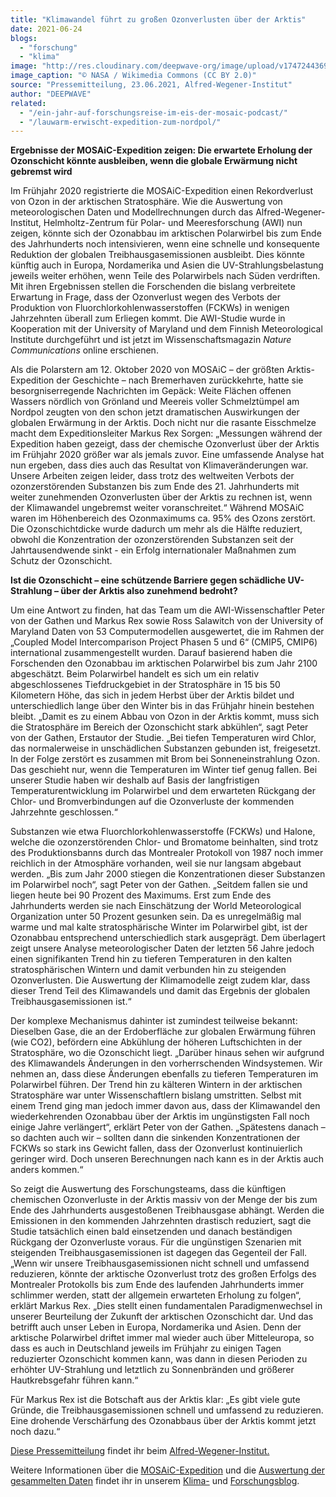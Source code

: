 ```yaml
---
title: "Klimawandel führt zu großen Ozonverlusten über der Arktis"
date: 2021-06-24
blogs: 
  - "forschung"
  - "klima"
image: "http://res.cloudinary.com/deepwave-org/image/upload/v1747244369/deepwave.org/1024px-Sunset_in_the_Arctic_7348953774.jpg"
image_caption: "© NASA / Wikimedia Commons (CC BY 2.0)"
source: "Pressemitteilung, 23.06.2021, Alfred-Wegener-Institut"
author: "DEEPWAVE"
related: 
  - "/ein-jahr-auf-forschungsreise-im-eis-der-mosaic-podcast/"
  - "/lauwarm-erwischt-expedition-zum-nordpol/"
---
```


**Ergebnisse der MOSAiC-Expedition zeigen: Die erwartete Erholung der Ozonschicht könnte ausbleiben, wenn die globale Erwärmung nicht gebremst wird**

Im Frühjahr 2020 registrierte die MOSAiC-Expedition einen Rekordverlust von Ozon in der arktischen Stratosphäre. Wie die Auswertung von meteorologischen Daten und Modellrechnungen durch das Alfred-Wegener-Institut, Helmholtz-Zentrum für Polar- und Meeresforschung (AWI) nun zeigen, könnte sich der Ozonabbau im arktischen Polarwirbel bis zum Ende des Jahrhunderts noch intensivieren, wenn eine schnelle und konsequente Reduktion der globalen Treibhausgasemissionen ausbleibt. Dies könnte künftig auch in Europa, Nordamerika und Asien die UV-Strahlungsbelastung jeweils weiter erhöhen, wenn Teile des Polarwirbels nach Süden verdriften. Mit ihren Ergebnissen stellen die Forschenden die bislang verbreitete Erwartung in Frage, dass der Ozonverlust wegen des Verbots der Produktion von Fluorchlorkohlenwasserstoffen (FCKWs) in wenigen Jahrzehnten überall zum Erliegen kommt. Die AWI-Studie wurde in Kooperation mit der University of Maryland und dem Finnish Meteorological Institute durchgeführt und ist jetzt im Wissenschaftsmagazin _Nature Communications_ online erschienen.

Als die Polarstern am 12. Oktober 2020 von MOSAiC – der größten Arktis-Expedition der Geschichte – nach Bremerhaven zurückkehrte, hatte sie besorgniserregende Nachrichten im Gepäck: Weite Flächen offenen Wassers nördlich von Grönland und Meereis voller Schmelztümpel am Nordpol zeugten von den schon jetzt dramatischen Auswirkungen der globalen Erwärmung in der Arktis. Doch nicht nur die rasante Eisschmelze macht dem Expeditionsleiter Markus Rex Sorgen: „Messungen während der Expedition haben gezeigt, dass der chemische Ozonverlust über der Arktis im Frühjahr 2020 größer war als jemals zuvor. Eine umfassende Analyse hat nun ergeben, dass dies auch das Resultat von Klimaveränderungen war. Unsere Arbeiten zeigen leider, dass trotz des weltweiten Verbots der ozonzerstörenden Substanzen bis zum Ende des 21. Jahrhunderts mit weiter zunehmenden Ozonverlusten über der Arktis zu rechnen ist, wenn der Klimawandel ungebremst weiter voranschreitet.“ Während MOSAiC waren im Höhenbereich des Ozonmaximums ca. 95% des Ozons zerstört. Die Ozonschichtdicke wurde dadurch um mehr als die Hälfte reduziert, obwohl die Konzentration der ozonzerstörenden Substanzen seit der Jahrtausendwende sinkt - ein Erfolg internationaler Maßnahmen zum Schutz der Ozonschicht.

**Ist die Ozonschicht – eine schützende Barriere gegen schädliche UV-Strahlung – über der Arktis also zunehmend bedroht?**

Um eine Antwort zu finden, hat das Team um die AWI-Wissenschaftler Peter von der Gathen und Markus Rex sowie Ross Salawitch von der University of Maryland Daten von 53 Computermodellen ausgewertet, die im Rahmen der „Coupled Model Intercomparison Project Phasen 5 und 6“ (CMIP5, CMIP6) international zusammengestellt wurden. Darauf basierend haben die Forschenden den Ozonabbau im arktischen Polarwirbel bis zum Jahr 2100 abgeschätzt. Beim Polarwirbel handelt es sich um ein relativ abgeschlossenes Tiefdruckgebiet in der Stratosphäre in 15 bis 50 Kilometern Höhe, das sich in jedem Herbst über der Arktis bildet und unterschiedlich lange über den Winter bis in das Frühjahr hinein bestehen bleibt. „Damit es zu einem Abbau von Ozon in der Arktis kommt, muss sich die Stratosphäre im Bereich der Ozonschicht stark abkühlen“, sagt Peter von der Gathen, Erstautor der Studie. „Bei tiefen Temperaturen wird Chlor, das normalerweise in unschädlichen Substanzen gebunden ist, freigesetzt. In der Folge zerstört es zusammen mit Brom bei Sonneneinstrahlung Ozon. Das geschieht nur, wenn die Temperaturen im Winter tief genug fallen. Bei unserer Studie haben wir deshalb auf Basis der langfristigen Temperaturentwicklung im Polarwirbel und dem erwarteten Rückgang der Chlor- und Bromverbindungen auf die Ozonverluste der kommenden Jahrzehnte geschlossen.“

Substanzen wie etwa Fluorchlorkohlenwasserstoffe (FCKWs) und Halone, welche die ozonzerstörenden Chlor- und Bromatome beinhalten, sind trotz des Produktionsbanns durch das Montrealer Protokoll von 1987 noch immer reichlich in der Atmosphäre vorhanden, weil sie nur langsam abgebaut werden. „Bis zum Jahr 2000 stiegen die Konzentrationen dieser Substanzen im Polarwirbel noch“, sagt Peter von der Gathen. „Seitdem fallen sie und liegen heute bei 90 Prozent des Maximums. Erst zum Ende des Jahrhunderts werden sie nach Einschätzung der World Meteorological Organization unter 50 Prozent gesunken sein. Da es unregelmäßig mal warme und mal kalte stratosphärische Winter im Polarwirbel gibt, ist der Ozonabbau entsprechend unterschiedlich stark ausgeprägt. Dem überlagert zeigt unsere Analyse meteorologischer Daten der letzten 56 Jahre jedoch einen signifikanten Trend hin zu tieferen Temperaturen in den kalten stratosphärischen Wintern und damit verbunden hin zu steigenden Ozonverlusten. Die Auswertung der Klimamodelle zeigt zudem klar, dass dieser Trend Teil des Klimawandels und damit das Ergebnis der globalen Treibhausgasemissionen ist.“

Der komplexe Mechanismus dahinter ist zumindest teilweise bekannt: Dieselben Gase, die an der Erdoberfläche zur globalen Erwärmung führen (wie CO2), befördern eine Abkühlung der höheren Luftschichten in der Stratosphäre, wo die Ozonschicht liegt. „Darüber hinaus sehen wir aufgrund des Klimawandels Änderungen in den vorherrschenden Windsystemen. Wir nehmen an, dass diese Änderungen ebenfalls zu tieferen Temperaturen im Polarwirbel führen. Der Trend hin zu kälteren Wintern in der arktischen Stratosphäre war unter Wissenschaftlern bislang umstritten. Selbst mit einem Trend ging man jedoch immer davon aus, dass der Klimawandel den wiederkehrenden Ozonabbau über der Arktis im ungünstigsten Fall noch einige Jahre verlängert“, erklärt Peter von der Gathen. „Spätestens danach – so dachten auch wir – sollten dann die sinkenden Konzentrationen der FCKWs so stark ins Gewicht fallen, dass der Ozonverlust kontinuierlich geringer wird. Doch unseren Berechnungen nach kann es in der Arktis auch anders kommen.“

So zeigt die Auswertung des Forschungsteams, dass die künftigen chemischen Ozonverluste in der Arktis massiv von der Menge der bis zum Ende des Jahrhunderts ausgestoßenen Treibhausgase abhängt. Werden die Emissionen in den kommenden Jahrzehnten drastisch reduziert, sagt die Studie tatsächlich einen bald einsetzenden und danach beständigen Rückgang der Ozonverluste voraus. Für die ungünstigen Szenarien mit steigenden Treibhausgasemissionen ist dagegen das Gegenteil der Fall. „Wenn wir unsere Treibhausgasemissionen nicht schnell und umfassend reduzieren, könnte der arktische Ozonverlust trotz des großen Erfolgs des Montrealer Protokolls bis zum Ende des laufenden Jahrhunderts immer schlimmer werden, statt der allgemein erwarteten Erholung zu folgen“, erklärt Markus Rex. „Dies stellt einen fundamentalen Paradigmenwechsel in unserer Beurteilung der Zukunft der arktischen Ozonschicht dar. Und das betrifft auch unser Leben in Europa, Nordamerika und Asien. Denn der arktische Polarwirbel driftet immer mal wieder auch über Mitteleuropa, so dass es auch in Deutschland jeweils im Frühjahr zu einigen Tagen reduzierter Ozonschicht kommen kann, was dann in diesen Perioden zu erhöhter UV-Strahlung und letztlich zu Sonnenbränden und größerer Hautkrebsgefahr führen kann.“

Für Markus Rex ist die Botschaft aus der Arktis klar: „Es gibt viele gute Gründe, die Treibhausgasemissionen schnell und umfassend zu reduzieren. Eine drohende Verschärfung des Ozonabbaus über der Arktis kommt jetzt noch dazu.“

[Diese Pressemitteilung](https://www.awi.de/ueber-uns/service/presse/presse-detailansicht/klimawandel-fuehrt-zu-grossen-ozonverlusten-ueber-der-arktis.html) findet ihr beim [Alfred-Wegener-Institut.](https://www.awi.de/)

Weitere Informationen über die [MOSAiC-Expedition](https://www.deepwave.org/ein-jahr-auf-forschungsreise-im-eis-der-mosaic-podcast/) und die [Auswertung der gesammelten Daten](https://www.deepwave.org/lauwarm-erwischt-expedition-zum-nordpol/) findet ihr in unserem [Klima-](https://www.deepwave.org/blogs/klima/) und [Forschungsblog](https://www.deepwave.org/blogs/forschung/).
